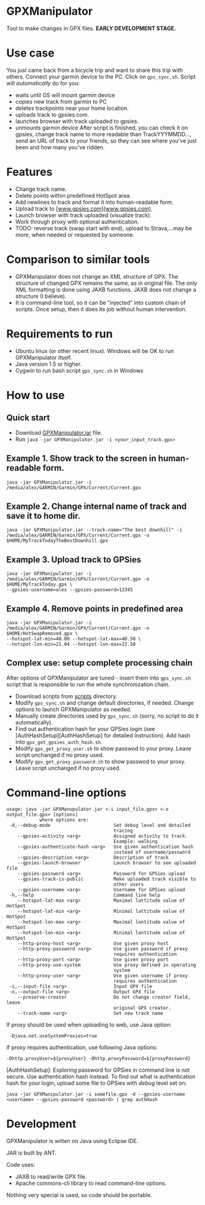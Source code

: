 # GPXManipulator
Tool to make changes in GPX files.
**EARLY DEVELOPMENT STAGE.**

# Use case
You just came back from a bicycle trip and want to share this trip with others. Connect your garmin device to the PC. Click on `gps_sync.sh`. Script will _automatically_ do for you:
* waits until OS will mount garmin device
* copies new track from garmin to PC
* deletes trackpoints near your home location.
* uploads track to gpsies.com.
* launches browser with track uploaded to gpsies.
* unmounts garmin device
After script is finished, you can check it on gpsies, change track name to more readable than TrackYYYMMDD..., send an URL of track to your friends, so they can see where you've just been and how many you've ridden.

# Features
* Change track name.
* Delete points within predefined HotSpot area.
* Add newlines to track and format it into human-readable form.
* Upload track to [www.gpsies.com](www.gpsies.com).
* Launch browser with track uploaded (visualize track).
* Work through proxy with optional authentication.
* TODO: reverse track (swap start with end), upload to Strava,...may be more, when needed or requested by someone. 

# Comparison to similar tools
* GPXManipulator does not change an XML structure of GPX. The structure of changed GPX remains the same, as in original file.
The only XML formatting is done using JAXB functions. JAXB does not change a structure (I believe).
* It is command-line tool, so it can be "injected" into custom chain of scripts. Once setup, then it does its job without human intervention.

# Requirements to run
* Ubuntu linux (or other recent linux). Windows will be OK to run GPXManipulator itself.
* Java version 1.5 or higher.
* Cygwin to run bash script `gps_sync.sh` in Windows

# How to use
## Quick start
* Download [GPXManipulator.jar](http://github.com/LehValensa/GPXManipulator/blob/master/build/GPXManipulator.jar) file.
* Run `java -jar GPXManipulator.jar -i <your_input_track.gpx>`

## Example 1. Show track to the screen in human-readable form.
    java -jar GPXManipulator.jar -i /media/alex/GARMIN/Garmin/GPX/Current/Current.gpx

## Example 2. Change internal name of track and save it to home dir.
    java -jar GPXManipulator.jar --track-name="The best downhill" -i /media/alex/GARMIN/Garmin/GPX/Current/Current.gpx -o $HOME/MyTrackTodayTheBestDownhill.gpx

## Example 3. Upload track to GPSies
    java -jar GPXManipulator.jar -i /media/alex/GARMIN/Garmin/GPX/Current/Current.gpx -o $HOME/MyTrackToday.gpx \
    --gpsies-username=alex --gpsies-password=12345

## Example 4. Remove points in predefined area
    java -jar GPXManipulator.jar -i /media/alex/GARMIN/Garmin/GPX/Current/Current.gpx -o $HOME/HotSwapRemoved.gpx \
    --hotspot-lat-min=40.00 --hotspot-lat-max=40.50 \
    --hotspot-lon-min=21.04 --hotspot-lon-max=22.50

## Complex use: setup complete processing chain
After options of GPXManipulator are tuned - insert them into `gps_sync.sh` script that is responsible to run the whole synchronization chain.

* Download scripts from [scripts](http://github.com/LehValensa/GPXManipulator/blob/master/scripts) directory.
* Modify `gps_sync.sh` and change default directories, if needed. Change options to launch GPXManipulator as needed.
* Manually create directories used by `gps_sync.sh` (sorry, no script to do it automatically).
* Find out authentication hash for your GPSies login (see [AuthHashSetup][AuthHashSetup] for detailed instruction). Add hash into `gpx_get_gpsies_auth_hash.sh`.
* Modify `gpx_get_proxy_user.sh` to show passwod to your proxy. Leave script unchanged if no proxy used.
* Modify `gpx_get_proxy_password.sh` to show passwod to your proxy. Leave script unchanged if no proxy used.

# Command-line options
	usage: java -jar GPXManupulator.jar <-i input_file.gpx> <-o output_file.gpx> [options]
	            where options are:
	 -d,--debug-mode                       Set debug level and detailed
	                                       tracing
	    --gpsies-activity <arg>            Assigned activity to track.
	                                       Example: walking
	    --gpsies-authenticate-hash <arg>   Use given authentication hash
	                                       instead of username/password
	    --gpsies-description <arg>         Description of track
	    --gpsies-launch-browser            Launch browser to see uploaded file
	    --gpsies-password <arg>            Password for GPSies upload
	    --gpsies-track-is-public           Make uploaded track visible to
	                                       other users
	    --gpsies-username <arg>            Username for GPSies upload
	 -h,--help                             Command line help
	    --hotspot-lat-max <arg>            Maximal lattitude value of HotSpot
	    --hotspot-lat-min <arg>            Minimal lattitude value of HotSpot
	    --hotspot-lon-max <arg>            Maximal lontitude value of HotSpot
	    --hotspot-lon-min <arg>            Minimal lontitude value of HotSpot
	    --http-proxy-host <arg>            Use given proxy host
	    --http-proxy-password <arg>        Use given password if proxy
	                                       requires authentication
	    --http-proxy-port <arg>            Use given proxy port
	    --http-proxy-use-system            Use proxy defined in operating
	                                       system
	    --http-proxy-user <arg>            Use given username if proxy
	                                       requires authentication
	 -i,--input-file <arg>                 Input GPX file
	 -o,--output-file <arg>                Output GPX file
	    --preserve-creator                 Do not change creator field, leave
	                                       original GPX creator.
	    --track-name <arg>                 Set new track name

If proxy should be used when uploading to web, use Java option:

     -Djava.net.useSystemProxies=true

If proxy requires authentication, use following Java options:

	-Dhttp.proxyUser=${proxyUser} -Dhttp.proxyPassword=${proxyPassword}

[AuthHashSetup]: Exploring password for GPSies in command line is not secure. Use authentication hash instead. To find out what is authentication hash for your login, upload some file to GPSies with *debug* level set on:

	java -jar GPXManipulator.jar -i somefile.gpx -d --gpsies-username <username> --gpsies-password <password> | grep authHash 
 
# Development
GPXManipulator is witten on Java using Eclipse IDE.

JAR is built by ANT.

Code uses:

* JAXB to read/write GPX file.
* Apache commons-cli library to read command-line options.

Nothing very special is used, so code should be portable.
